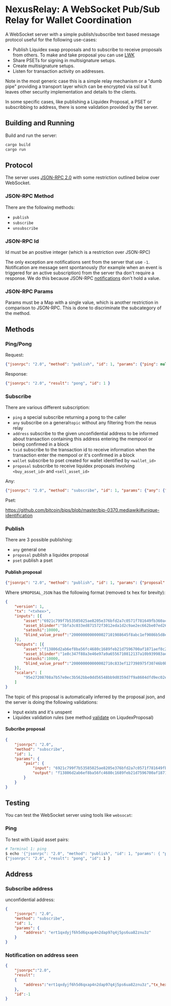 # NexusRelay: A WebSocket Pub/Sub Relay for Wallet Coordination

A WebSocket server with a simple publish/subscribe text based message protocol useful for the following use-cases:

- Publish Liquidex swap proposals and to subscribe to receive proposals from others. To make and take proposal you can use [LWK](https://github.com/blockstream/lwk)
- Share PSETs for signing in multisignature setups.
- Create multisignature setups.
- Listen for transaction activity on addresses.

Note in the most generic case this is a simple relay mechanism or a "dumb pipe" providing a transport layer which can be encrypted via ssl but it leaves other security implementation and details to the clients.

In some specific cases, like publishing a Liquidex Proposal, a PSET or subscribbing to address, there is some validation provided by the server.

## Building and Running

Build and run the server:

```bash
cargo build
cargo run
```

## Protocol

The server uses [JSON-RPC 2.0](https://www.jsonrpc.org/specification) with some restriction outlined below over WebSocket.

### JSON-RPC Method

There are the following methods:

* `publish`
* `subscribe`
* `unsubscribe`

### JSON-RPC Id

Id must be an positive integer (which is a restriction over JSON-RPC)

The only exception are notifications sent from the server that use `-1`. Notification are message sent spontanously (for example when an event is triggered for an active subscription) from the server tha don't require a response.
We do this because JSON-RPC [notifications](https://www.jsonrpc.org/specification#notification) don't hold a value.

### JSON-RPC Params

Params must be a Map with a single value, which is another restriction in comparison to JSON-RPC.
This is done to discriminate the subcategory of the method.

## Methods

### Ping/Pong

Request:

```json
{"jsonrpc": "2.0", "method": "publish", "id": 1, "params": {"ping": null} }
```

Response:
```json
{"jsonrpc": "2.0", "result": "pong", "id": 1 }
```

### Subscribe

There are various different subscription:

* `ping` a special subscribe returning a pong to the caller
* `any` subscribe on a general`topic` without any filtering from the nexus relay
* `address` subscribe to the given unconfidential address to be informed about transaction containing this address entering the mempool or being confirmed in a block
* `txid` subscribe to the transaction id to receive information when the transaction enter the mempool or it's confirmed in a block
* `wallet` subscribe to pset created for wallet identified by `<wallet_id>`
* `proposal` subscribe to receive liquidex proposals involving `<buy_asset_id>` and `<sell_asset_id>`

Any:

```json
{"jsonrpc": "2.0", "method": "subscribe", "id": 1, "params": {"any": {"topic":"the-topic"}}}
```

Pset:

https://github.com/bitcoin/bips/blob/master/bip-0370.mediawiki#unique-identification

### Publish

There are 3 possible publishing:

* `any` general one
* `proposal` publish a liquidex proposal
* `pset` publish a pset


#### Publish proposal


```json
{"jsonrpc": "2.0", "method": "publish", "id": 1, "params": {"proposal": $PROPOSAL_JSON }
```


Where `$PROPOSAL_JSON` has the following format (removed tx hex for brevity):

```json
{
    "version": 1,
    "tx": "<txhex>",
    "inputs": [{
        "asset":"6921c799f7b53585025ae8205e376bfd2a7c0571f781649fb360acece252a6a7",
        "asset_blinder":"5bfa3c033ed871572f3012eda1d2c9ae2ec662be07ed267a09f1b44c06eee86f",
        "satoshi":10000,
        "blind_value_proof":"2000000000000027101988645f8abc1ef9086b5d8e4c41c0e42475b412fc22245779f597007c5f48cb9c61ff6535866ef5150b326bf69c0d8c291f8c8e6afc015311ed405b74baf9d4"
    }],
    "outputs": [{
        "asset":"f13806d2ab6ef8ba56fc4680c1689feb21d7596700af1871aef8c2d15d4bfd28",
        "asset_blinder":"1e8c347f88a3e46e97a9a6556710812137a10b939983aef8a8f95da466abfae5",
        "satoshi":10000,
        "blind_value_proof":"200000000000002710c833ef127398975f30746b9ba1774f982d82dc658926f7d41fd52ff6cc34bc2282b168c578e337f667ad4c567ed4c39744021fc25486df3013ff2aa8b5b88a74"
    }],
    "scalars": [
        "95e27208708a7b57e0ec3b562bbe0dd56548bb9d0359d7f9a8604dfd9ec02eba"
    ]
}
```

The topic of this proposal is automatically inferred by the proposal json, and the server is doing the following validations:

- Input exists and it's unspent
- Liquidex validation rules (see method [validate](https://github.com/Blockstream/lwk/blob/16ec78caf4ba212d38de89446dc519deaba61567/lwk_wollet/src/liquidex.rs#L227) on LiqudexProposal)

#### Subcribe proposal

```json
{
    "jsonrpc": "2.0",
    "method": "subscribe",
    "id": 1,
    "params": {
        "pair": {
            "input": "6921c799f7b53585025ae8205e376bfd2a7c0571f781649fb360acece252a6a7",
            "output": "f13806d2ab6ef8ba56fc4680c1689feb21d7596700af1871aef8c2d15d4bfd28"
        }
    }
}
```

## Testing

You can test the WebSocket server using tools like `websocat`:

### Ping

To test with Liquid asset pairs:

```bash
# Terminal 1: ping
$ echo '{"jsonrpc": "2.0", "method": "publish", "id": 1, "params": { "ping": null} }' | websocat wss://nexus.liquidwebwallet.org/testnet
{"jsonrpc": "2.0", "result": "pong", "id": 1 }
```

## Address

### Subscribe address

unconfidential address:  

```json
{
    "jsonrpc": "2.0",
    "method": "subscribe",
    "id": 1,
    "params": {
        "address": "ert1qxdyjf6h5d6qxap4n2dap97q4j5ps6ua82znu3z"
    }
}
```

### Notification on address seen

```json
{
    "jsonrpc":"2.0",
    "result":
    {
        "address":"ert1qxdyjf6h5d6qxap4n2dap97q4j5ps6ua82znu3z","tx_hex":"0200000001023...","txid":"46b65e2f9f0086bddb6adcda9d796707e423c2c7e7a0575836865001e42505d6","where":"mempool"
    },
    "id":-1
}
```